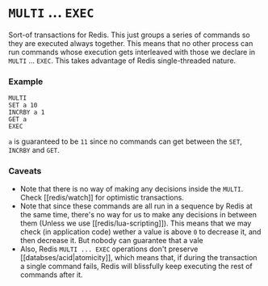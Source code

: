 # `MULTI` ... `EXEC`
Sort-of transactions for Redis. This just groups a series of commands so they are executed always together. This means that no other process can run commands whose execution gets interleaved with those we declare in `MULTI` ... `EXEC`. This takes advantage of Redis single-threaded nature.

### Example
```redis
MULTI
SET a 10
INCRBY a 1
GET a
EXEC
```

`a` is guaranteed to be `11` since no commands can get between the `SET`, `INCRBY` and `GET`.

### Caveats
* Note that there is no way of making any decisions inside the `MULTI`. Check [[redis/watch]] for optimistic transactions.
* Note that since these commands are all run in a sequence by Redis at the same time, there's no way for us to make any decisions in between them (Unless we use [[redis/lua-scripting]]). This means that we may check (in application code) wether a value is above `0` to decrease it, and then decrease it. But nobody can guarantee that a vale
* Also, Redis `MULTI ... EXEC` operations don't preserve [[databses/acid|atomicity]], which means that, if during the transaction a single command fails, Redis will blissfully keep executing the rest of commands after it.
